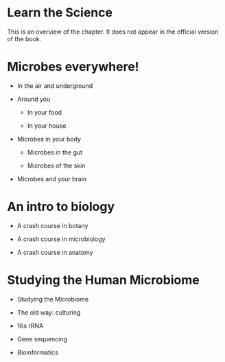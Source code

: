 # Learn the Science

This is an overview of the chapter. It does not appear in the official version of the book.

Microbes everywhere!
====================

-   In the air and underground

-   Around you

    -   In your food

    -   In your house

-   Microbes in your body

    -   Microbes in the gut

    -   Microbes of the skin

-   Microbes and your brain

An intro to biology
===================

-   A crash course in botany

-   A crash course in microbiology

-   A crash course in anatomy

Studying the Human Microbiome
=============================

-   Studying the Microbiome

-   The old way: culturing

-   16s rRNA

-   Gene sequencing

-   Bioinformatics


